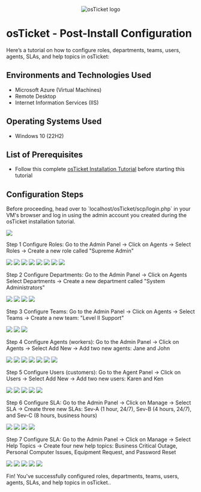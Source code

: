 <p align="center">
<img src="https://i.imgur.com/Clzj7Xs.png" alt="osTicket logo"/>
</p>

<h1>osTicket - Post-Install Configuration</h1>
Here’s a tutorial on how to configure roles, departments, teams, users, agents, SLAs, and help topics in osTicket:<br />

<h2>Environments and Technologies Used</h2>

- Microsoft Azure (Virtual Machines)
- Remote Desktop
- Internet Information Services (IIS)

<h2>Operating Systems Used </h2>

- Windows 10</b> (22H2)

<h2>List of Prerequisites</h2>

- Follow this complete [osTicket Installation Tutorial](https://github.com/JohnSomanza/osTicket-Prereqs.git) before starting this tutorial

<h2>Configuration Steps</h2>

<p> Before proceeding, head over to `localhost/osTicket/scp/login.php` in your VM's browser and log in using the admin account you created during the osTicket installation tutorial.</p>
<img src="https://i.gyazo.com/255cf2560f9907342d99cb6fb5120444.png">
<p>Step 1 Configure Roles: Go to the Admin Panel -> Click on Agents -> Select Roles -> Create a new role called "Supreme Admin"</p>
<img src="https://i.gyazo.com/6656e33d64730ea9a6fbd0da26bf53b3.png">
<img src="https://i.imgur.com/OxqJqpi.png">
<img src="https://i.imgur.com/1u3meGQ.png">
<img src="https://i.gyazo.com/f423597ac97416b59d601cbac6d10523.png">
<img src="https://i.gyazo.com/e967c85ed942a62d58b15465e78820b6.png">
<img src="https://i.gyazo.com/6d870d55c1e56616297eacef1688d656.png">
<img src="https://i.gyazo.com/faad144ad4e02df4a71b82592b1d9e7e.png">
<img src="https://i.gyazo.com/faad144ad4e02df4a71b82592b1d9e7e.png">
</p>
<p>Step 2 Configure Departments: Go to the Admin Panel -> Click on Agents Select Departments -> Create a new department called "System Administrators"</p>
<img src="https://i.imgur.com/jMBjqzF.png">
<img src="https://i.imgur.com/3SM9cRZ.png">
<img src="https://i.imgur.com/pONS6GQ.png">
<img src="https://i.gyazo.com/93d01bcb04f16589fe562e0415fef781.png">
<p>Step 3 Configure Teams: Go to the Admin Panel -> Click on Agents -> Select Teams -> Create a new team: "Level II Support"</p>
<img src="https://i.imgur.com/zYvAh3x.png">
<img src="https://i.imgur.com/DbzrGQ2.png">
<img src="https://i.imgur.com/HCQtn0o.png">
<p>Step 4 Configure Agents (workers): Go to the Admin Panel -> Click on Agents -> Select Add New -> Add two new agents: Jane and John</p>
<img src="https://i.imgur.com/k4DcSbo.png">
<img src="https://i.imgur.com/XR1ixR9.png">
<img src="https://i.gyazo.com/b3223f6647282b6328edbba31806b506.png">
<img src="https://i.imgur.com/czijxly.png">
<img src="https://i.imgur.com/emHaH3D.png">
<img src="https://i.gyazo.com/5edb69d58d80ab26b0b561969a0b42af.png">
<img src="https://i.imgur.com/7S50hjT.png">
<p>Step 5 Configure Users (customers): Go to the Agent Panel -> Click on Users -> Select Add New -> Add two new users: Karen and Ken</p>
<img src="https://i.imgur.com/TVjOotN.png">
<img src="https://i.imgur.com/d9oWh9c.png">
<img src="https://i.gyazo.com/f6565a4e402005c59e7bad4c2d0f08e6.png">
<img src="https://i.imgur.com/kmIIlet.png">
<img src="https://i.gyazo.com/3043e340379017a50b97295719c5e7f3.png">
<p>Step 6 Configure SLA: Go to the Admin Panel -> Click on Manage -> Select SLA -> Create three new SLAs: Sev-A (1 hour, 24/7), Sev-B (4 hours, 24/7), and Sev-C (8 hours, business hours)</p>
<img src="https://i.imgur.com/1YX8GSX.png">
<img src="https://i.imgur.com/ptedwOe.png">
<img src="https://i.imgur.com/XOiZ1qx.png">
<img src="https://i.imgur.com/rIZJkrg.png">
<p>Step 7 Configure SLA: Go to the Admin Panel -> Click on Manage -> Select Help Topics -> Create four new help topics: Business Critical Outage, Personal Computer Issues, Equipment Request, and Password Reset</p>
<img src="https://i.imgur.com/rBSXxhk.png">
<img src="https://i.imgur.com/Mr3E0Bl.png">
<img src="https://i.imgur.com/avOxSSS.png">
<img src="https://i.imgur.com/HqcIpQD.png">
<img src="https://i.imgur.com/Ak8Yit7.png">
<p>Fin! You've successfully configured roles, departments, teams, users, agents, SLAs, and help topics in osTicket..</p>
